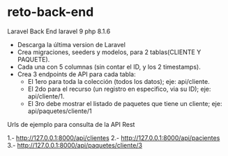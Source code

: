 # reto-back-end
Laravel Back End
laravel 9
php 8.1.6

- Descarga la última version de Laravel
- Crea migraciones, seeders y modelos, para 2 tablas(CLIENTE Y PAQUETE).
- Cada una con 5 columnas (sin contar el ID, y los 2 timestamps).
- Crea 3 endpoints de API para cada tabla:
    - El 1ero para toda la colección (todos los datos); eje: api/cliente.
    - El 2do para el recurso (un registro en especifico, via su ID); eje: api/cliente/1.
    - El 3ro debe mostrar el listado de paquetes que tiene un cliente; eje: api/paquetes/cliente/1

Urls de ejemplo para consulta de la API Rest

1.- http://127.0.0.1:8000/api/clientes
2.- http://127.0.0.1:8000/api/pacientes
3.- http://127.0.0.1:8000/api/paquetes/cliente/3